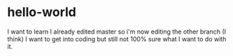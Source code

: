 # hello-world
I want to learn
I already edited master so i'm now editing the other branch (I think)
I want to get into coding but still not 100% sure what I want to do with it.
